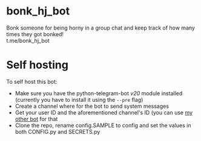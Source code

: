# bonk_hj_bot
Bonk someone for being horny in a group chat and keep track of how many times they got bonked!  
t.me/bonk_hj_bot

# Self hosting
To self host this bot:  
- Make sure you have the python-telegram-bot *v20* module installed (currently you have to install it using the ```--pre``` flag)  
- Create a channel where for the bot to send system messages  
- Get your user ID and the aforementioned channel's ID (you can use [my other bot](https://github.com/DerivativeOfLog7/simple_user_channel_id_bot) for that  
- Clone the repo, rename config.SAMPLE to config and set the values in both CONFIG.py and SECRETS.py


